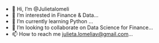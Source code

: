 - 👋 Hi, I’m @Julietalomeli
- 👀 I’m interested in Finance & Data...
- 🌱 I’m currently learning Python ...
- 💞️ I’m looking to collaborate on Data Science for Finance...
- 📫 How to reach me julieta.lomeliav@gmail.com...

<!---
Julietalomeli/Julietalomeli is a ✨ special ✨ repository because its `README.md` (this file) appears on your GitHub profile.
You can click the Preview link to take a look at your changes.
--->
